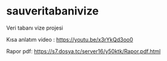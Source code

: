 # sauveritabanivize

Veri tabanı vize projesi

Kısa anlatım video : https://youtu.be/x3rYkQd3oo0

Rapor pdf: https://s7.dosya.tc/server16/y50ktk/Rapor.pdf.html
